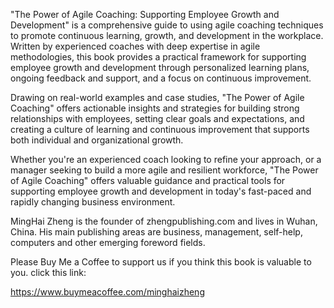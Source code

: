 
"The Power of Agile Coaching: Supporting Employee Growth and Development" is a comprehensive guide to using agile coaching techniques to promote continuous learning, growth, and development in the workplace. Written by experienced coaches with deep expertise in agile methodologies, this book provides a practical framework for supporting employee growth and development through personalized learning plans, ongoing feedback and support, and a focus on continuous improvement.

Drawing on real-world examples and case studies, "The Power of Agile Coaching" offers actionable insights and strategies for building strong relationships with employees, setting clear goals and expectations, and creating a culture of learning and continuous improvement that supports both individual and organizational growth.

Whether you're an experienced coach looking to refine your approach, or a manager seeking to build a more agile and resilient workforce, "The Power of Agile Coaching" offers valuable guidance and practical tools for supporting employee growth and development in today's fast-paced and rapidly changing business environment.

MingHai Zheng is the founder of zhengpublishing.com and lives in Wuhan, China. His main publishing areas are business, management, self-help, computers and other emerging foreword fields.

Please Buy Me a Coffee to support us if you think this book is valuable to you. click this link:

https://www.buymeacoffee.com/minghaizheng
